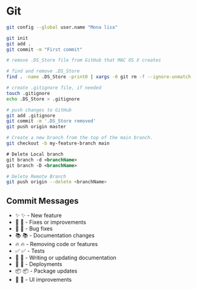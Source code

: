 # Git
```bash
git config --global user.name "Mona lisa"
```

```bash
git init
git add .
git commit -m "First commit"
```

```bash
# remove .DS_Store file from GitHub that MAC OS X creates

# find and remove .DS_Store
find . -name .DS_Store -print0 | xargs -0 git rm -f --ignore-unmatch

# create .gitignore file, if needed
touch .gitignore
echo .DS_Store > .gitignore

# push changes to GitHub
git add .gitignore
git commit -m '.DS_Store removed'
git push origin master

```

```bash
# Create a new branch from the top of the main branch.
git checkout -b my-feature-branch main
```

```xml
# Delete Local branch
git branch -d <branchName>
git branch -D <branchName>
```

```bash
# Delete Remote Branch
git push origin --delete <branchName>
```

## Commit Messages
- ✨ :sparkles: - New feature
- 🔧 :wrench: - Fixes or improvements
- 🐛 :bug: - Bug fixes
- 📚 :books: - Documentation changes
- 🔥 :fire: - Removing code or features
- ✅ :white_check_mark: - Tests
- 📝 :memo: - Writing or updating documentation
- 🚀 :rocket: - Deployments
- 📦 :package: - Package updates
- 💄 :lipstick: - UI improvements
